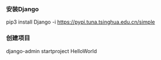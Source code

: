 ### 安装Django
pip3 install Django -i https://pypi.tuna.tsinghua.edu.cn/simple
### 创建项目
django-admin startproject HelloWorld
